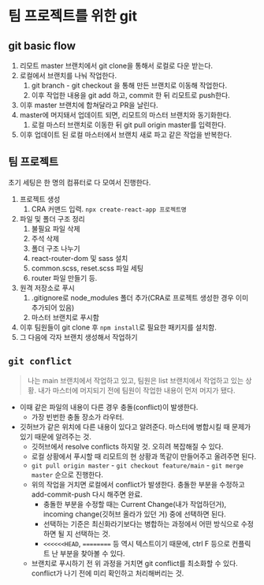 # 팀 프로젝트를 위한 git

## git basic flow

1. 리모트 master 브랜치에서 git clone을 통해서 로컬로 다운 받는다.
2. 로컬에서 브랜치를 나눠 작업한다.
   1. git branch - git checkout 을 통해 만든 브랜치로 이동해 작업한다.
   2. 이후 작업한 내용을 git add 하고, commit 한 뒤 리모트로 push한다.
3. 이후 master 브랜치에 합쳐달라고 PR을 날린다.
4. master에 머지돼서 업데이트 되면, 리모트의 마스터 브랜치와 동기화한다.
   1. 로컬 마스터 브랜치로 이동한 뒤 git pull origin master를 입력한다.
5. 이후 업데이트 된 로컬 마스터에서 브랜치 새로 파고 같은 작업을 반복한다.

## 팀 프로젝트

초기 세팅은 한 명의 컴퓨터로 다 모여서 진행한다.

1. 프로젝트 생성
   1. CRA 커맨드 입력. `npx create-react-app 프로젝트명`
2. 파일 및 폴더 구조 정리
   1. 불필요 파일 삭제
   2. 주석 삭제
   3. 폴더 구조 나누기
   4. react-router-dom 및 sass 설치
   5. common.scss, reset.scss 파일 세팅
   6. router 파일 만들기 등.
3. 원격 저장소로 푸시
   1. .gitignore로 node_modules 폴더 추가(CRA로 프로젝트 생성한 경우 이미 추가되어 있음)
   2. 마스터 브랜치로 푸시함
4. 이후 팀원들이 git clone 후 `npm install`로 필요한 패키지를 설치함.
5. 그 다음에 각자 브랜치 생성해서 작업하기

## `git conflict`

> 나는 main 브랜치에서 작업하고 있고, 팀원은 list 브랜치에서 작업하고 있는 상황.
> 내가 마스터에 머지되기 전에 팀원이 작업한 내용이 먼저 머지가 됐다.

- 이때 같은 파일의 내용이 다른 경우 충돌(conflict)이 발생한다.
  - 가장 빈번한 충돌 장소가 라우터.
- 깃허브가 같은 위치에 다른 내용이 있다고 알려준다. 마스터에 병합시킬 때 문제가 있기 때문에 알려주는 것.
  - 깃허브에서 resolve conflicts 하지말 것. 오히려 복잡해질 수 있다.
  - 로컬 상황에서 푸시할 때 리모트의 현 상황과 똑같이 만들어주고 올려주면 된다.
  - `git pull origin master` - `git checkout feature/main` - `git merge master` 순으로 진행한다.
  - 위의 작업을 거치면 로컬에서 conflict가 발생한다. 충돌한 부분을 수정하고 add-commit-push 다시 해주면 완료.
    - 충돌한 부분을 수정할 때는 Current Change(내가 작업하던거), incoming change(깃허브 올라가 있던 거) 중에 선택하면 된다.
    - 선택하는 기준은 최신화라기보다는 병합하는 과정에서 어떤 방식으로 수정하면 될 지 선택하는 것.
    - `<<<<<<HEAD`, `========` 등 역시 텍스트이기 때문에, ctrl F 등으로 컨플릭트 난 부분을 찾아볼 수 있다.
  - 브랜치로 푸시하기 전 위 과정을 거치면 git conflict를 최소화할 수 있다. conflict가 나기 전에 미리 확인하고 처리해버리는 것.
